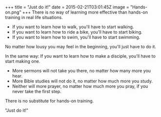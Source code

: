 +++
title = "Just do it!"
date = 2015-02-21T03:01:45Z
image = "Hands-on.png"
+++
There is no way of learning more effective than hands-on training in real life situations.

* If you want to learn how to walk, you'll have to start walking.
* If you want to learn how to ride a bike, you'll have to start biking.
* If you want to learn how to swim, you'll have to start swimming.

No matter how lousy you may feel in the beginning, you'll just have to do it.

In the same way: If you want to learn how to make a disciple, you'll have to start making one.

* More sermons will not take you there, no matter how many more you hear.
* More Bible studies will not do it, no matter how much more you study.
* Neither will more prayer, no matter how much more you pray, if you never take the first step.

There is no substitute for hands-on training.

"Just do it!"
